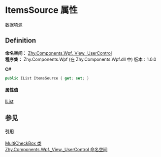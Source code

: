 # ItemsSource 属性


数据项源



## Definition
**命名空间：** <a href="939d3892-9fca-bd37-7b75-4eadde1d40b0">Zhy.Components.Wpf._View._UserControl</a>  
**程序集：** Zhy.Components.Wpf (在 Zhy.Components.Wpf.dll 中) 版本：1.0.0

**C#**
``` C#
public IList ItemsSource { get; set; }
```



#### 属性值
<a href="https://learn.microsoft.com/dotnet/api/system.collections.ilist" target="_blank" rel="noopener noreferrer">IList</a>

## 参见


#### 引用
<a href="dd6da720-3842-868a-671e-ac17f9e71f42">MultiCheckBox 类</a>  
<a href="939d3892-9fca-bd37-7b75-4eadde1d40b0">Zhy.Components.Wpf._View._UserControl 命名空间</a>  
